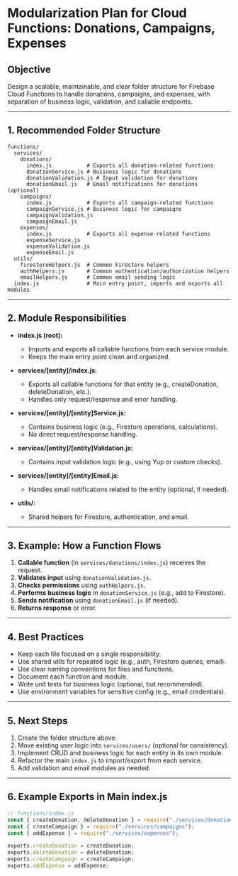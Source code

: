# Modularization Plan for Cloud Functions: Donations, Campaigns, Expenses

## Objective

Design a scalable, maintainable, and clear folder structure for Firebase Cloud Functions to handle donations, campaigns, and expenses, with separation of business logic, validation, and callable endpoints.

---

## 1. Recommended Folder Structure

```
functions/
  services/
    donations/
      index.js           # Exports all donation-related functions
      donationService.js # Business logic for donations
      donationValidation.js # Input validation for donations
      donationEmail.js   # Email notifications for donations (optional)
    campaigns/
      index.js           # Exports all campaign-related functions
      campaignService.js # Business logic for campaigns
      campaignValidation.js
      campaignEmail.js
    expenses/
      index.js           # Exports all expense-related functions
      expenseService.js
      expenseValidation.js
      expenseEmail.js
  utils/
    firestoreHelpers.js  # Common Firestore helpers
    authHelpers.js       # Common authentication/authorization helpers
    emailHelpers.js      # Common email sending logic
  index.js               # Main entry point, imports and exports all modules
```

---

## 2. Module Responsibilities

- **index.js (root):**

  - Imports and exports all callable functions from each service module.
  - Keeps the main entry point clean and organized.

- **services/[entity]/index.js:**

  - Exports all callable functions for that entity (e.g., createDonation, deleteDonation, etc.).
  - Handles only request/response and error handling.

- **services/[entity]/[entity]Service.js:**

  - Contains business logic (e.g., Firestore operations, calculations).
  - No direct request/response handling.

- **services/[entity]/[entity]Validation.js:**

  - Contains input validation logic (e.g., using Yup or custom checks).

- **services/[entity]/[entity]Email.js:**

  - Handles email notifications related to the entity (optional, if needed).

- **utils/:**
  - Shared helpers for Firestore, authentication, and email.

---

## 3. Example: How a Function Flows

1. **Callable function** (in `services/donations/index.js`) receives the request.
2. **Validates input** using `donationValidation.js`.
3. **Checks permissions** using `authHelpers.js`.
4. **Performs business logic** in `donationService.js` (e.g., add to Firestore).
5. **Sends notification** using `donationEmail.js` (if needed).
6. **Returns response** or error.

---

## 4. Best Practices

- Keep each file focused on a single responsibility.
- Use shared utils for repeated logic (e.g., auth, Firestore queries, email).
- Use clear naming conventions for files and functions.
- Document each function and module.
- Write unit tests for business logic (optional, but recommended).
- Use environment variables for sensitive config (e.g., email credentials).

---

## 5. Next Steps

1. Create the folder structure above.
2. Move existing user logic into `services/users/` (optional for consistency).
3. Implement CRUD and business logic for each entity in its own module.
4. Refactor the main `index.js` to import/export from each service.
5. Add validation and email modules as needed.

---

## 6. Example Exports in Main index.js

```js
// functions/index.js
const { createDonation, deleteDonation } = require("./services/donations");
const { createCampaign } = require("./services/campaigns");
const { addExpense } = require("./services/expenses");

exports.createDonation = createDonation;
exports.deleteDonation = deleteDonation;
exports.createCampaign = createCampaign;
exports.addExpense = addExpense;
```
